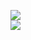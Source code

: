 [![](https://img.shields.io/badge/Made%20With-Github%20Spray-lightgrey.svg?style=for-the-badge&logo=github)](https://github.com/Annihil/github-spray#27561)  
[![](https://i.imgur.com/2DrTn0Z.gif)](https://github.com/Annihil/github-spray)